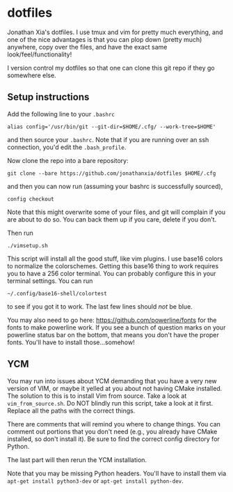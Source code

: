 # dotfiles

Jonathan Xia's dotfiles. I use tmux and vim for pretty much everything,
and one of the nice advantages is that you can plop down (pretty much)
anywhere, copy over the files, and have the exact same look/feel/functionality!

I version control my dotfiles so that one can clone this git repo if they
go somewhere else.

## Setup instructions

Add the following line to your `.bashrc`

`alias config='/usr/bin/git --git-dir=$HOME/.cfg/ --work-tree=$HOME'`

and then source your `.bashrc`. Note that if you are running over
an ssh connection, you'd edit the `.bash_profile`.

Now clone the repo into a bare repository:

`git clone --bare https://github.com/jonathanxia/dotfiles $HOME/.cfg`

and then you can now run (assuming your bashrc is successfully sourced),

`config checkout`

Note that this might overwrite some of your files, and git will complain if you are
about to do so. You can back them up if you care, delete if you don't.

Then run

`./vimsetup.sh`

This script will install all the good stuff, like vim plugins. I use
base16 colors to normalize the colorschemes.
Getting this base16 thing to work requires you to have a 256 color terminal. You can probably configure
this in your terminal settings. You can run

`~/.config/base16-shell/colortest`

to see if you got it to work. The last few lines should *not* be blue.

You may also need to go here: https://github.com/powerline/fonts for the fonts to make powerline work.
If you see a bunch of question marks on your powerline status bar on the bottom, that means you don't
have the proper fonts. You'll have to install those...somehow!

## YCM

You may run into issues about YCM demanding that you have a very new version of
VIM, or maybe it yelled at you about not having CMake installed. The
solution to this is to install Vim from source. Take a look at
`vim_from_source.sh`. Do NOT blindly run this script, take a look at it
first. Replace all the paths with the correct things.

There are comments that will remind you where to change things. You can
comment out portions that you don't need (e.g., you already have CMake
installed, so don't install it). Be sure to find the correct
config directory for Python.

The last part will then rerun the YCM installation.

Note that you may be missing Python headers. You'll have to install
them via `apt-get install python3-dev` or `apt-get install python-dev`.
